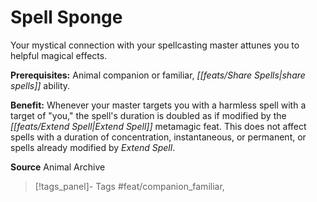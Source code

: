 ﻿---
cssclass: [feats]

---
# Spell Sponge

Your mystical connection with your spellcasting master attunes you to helpful magical effects.

**Prerequisites:** Animal companion or familiar, _[[feats/Share Spells|share spells]]_ ability.

**Benefit:** Whenever your master targets you with a harmless spell with a target of "you," the spell's duration is doubled as if modified by the _[[feats/Extend Spell|Extend Spell]]_ metamagic feat. This does not affect spells with a duration of concentration, instantaneous, or permanent, or spells already modified by _Extend Spell_.

**Source** Animal Archive
>[!tags_panel]- Tags
> #feat/companion_familiar, 